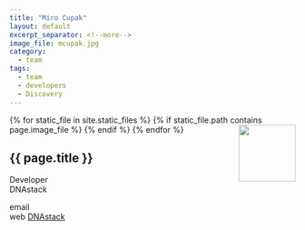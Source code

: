 ```yaml
---
title: "Miro Cupak"
layout: default
excerpt_separator: <!--more-->
image_file: mcupak.jpg
category:
  - team
tags:
  - team
  - developers
  - Discovery
---
```


{% for static_file in site.static_files %}
  {% if static_file.path contains page.image_file %}
<img style="float: right; width: 100px;" src="{{ static_file.path | relative_url}}" />
  {% endif %}
{% endfor %}

## {{ page.title }}

Developer  
DNAstack  

<!--more-->

email []()  
web [DNAstack](http://dnastack.com)  

